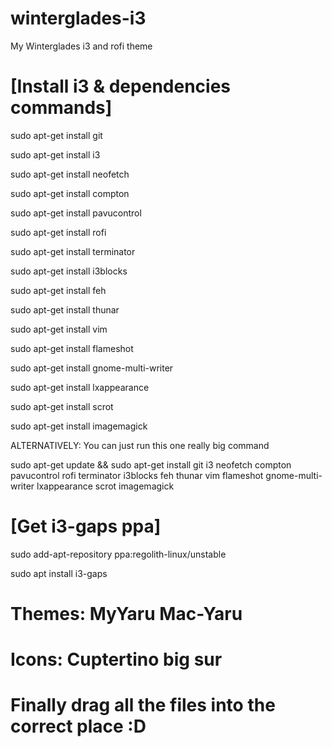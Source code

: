 # winterglades-i3
My Winterglades i3 and rofi theme

# [Install i3 & dependencies commands]

sudo apt-get install git

sudo apt-get install i3

sudo apt-get install neofetch

sudo apt-get install compton

sudo apt-get install pavucontrol

sudo apt-get install rofi

sudo apt-get install terminator

sudo apt-get install i3blocks

sudo apt-get install feh

sudo apt-get install thunar

sudo apt-get install vim

sudo apt-get install flameshot

sudo apt-get install gnome-multi-writer

sudo apt-get install lxappearance

sudo apt-get install scrot

sudo apt-get install imagemagick

ALTERNATIVELY: You can just run this one really big command

sudo apt-get update && sudo apt-get install git i3 neofetch compton pavucontrol rofi terminator i3blocks feh thunar vim flameshot gnome-multi-writer lxappearance scrot imagemagick

# [Get i3-gaps ppa]

sudo add-apt-repository ppa:regolith-linux/unstable

sudo apt install i3-gaps

# Themes: MyYaru Mac-Yaru

# Icons: Cuptertino big sur

# Finally drag all the files into the correct place :D
